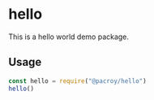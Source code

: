 # hello

This is a hello world demo package.

## Usage

```js
const hello = require("@pacroy/hello")
hello()
```